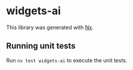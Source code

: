 # widgets-ai

This library was generated with [Nx](https://nx.dev).

## Running unit tests

Run `nx test widgets-ai` to execute the unit tests.
